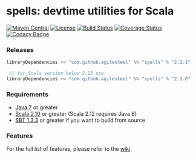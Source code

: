 # spells: devtime utilities for Scala

[![Maven Central](https://maven-badges.herokuapp.com/maven-central/com.github.agilesteel/spells_2.13/badge.svg)](https://maven-badges.herokuapp.com/maven-central/com.github.agilesteel/spells_2.13)
[![License](http://img.shields.io/:license-Apache%202-brightgreen.svg)](http://www.apache.org/licenses/LICENSE-2.0.txt)
[![Build Status](https://travis-ci.org/agilesteel/spells.svg?branch=master)](https://travis-ci.org/agilesteel/spells)
[![Coverage Status](https://img.shields.io/coveralls/agilesteel/spells.svg)](https://coveralls.io/r/agilesteel/spells)
[![Codacy Badge](https://api.codacy.com/project/badge/grade/aeb5e73b4a0e4ad98888505a544f3e7c)](https://www.codacy.com/app/agilesteel/spells)

### Releases

```scala
libraryDependencies += "com.github.agilesteel" %% "spells" % "2.2.1"

 // for Scala version below 2.13 use:
libraryDependencies += "com.github.agilesteel" %% "spells" % "2.2.0"
```

### Requirements

* [Java 7](http://java.com/en/download/index.jsp) or greater
* [Scala 2.10](http://www.scala-lang.org/) or greater (Scala 2.12 requires Java 8)
* [SBT 1.3.3](http://www.scala-sbt.org/) or greater if you want to build from source

### Features

For the full list of features, please refer to the [wiki](https://github.com/agilesteel/spells/wiki).
